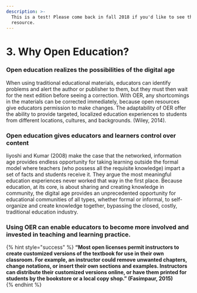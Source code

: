 ```yaml
---
description: >-
  This is a test! Please come back in fall 2018 if you'd like to see the final
  resource.
---
```


# 3. Why Open Education?

### Open education realizes the possibilities of the digital age

When using traditional educational materials, educators can identify problems and alert the author or publisher to them, but they must then wait for the next edition before seeing a correction. With OER, any shortcomings in the materials can be corrected immediately, because open resources give educators permission to make changes. The adaptability of OER offer the ability to provide targeted, localized education experiences to students from different locations, cultures, and backgrounds. \(Wiley, 2014\).  


### Open education gives educators and learners control over content

Iiyoshi and Kumar \(2008\) make the case that the networked, information age provides endless opportunity for taking learning outside the formal model where teachers \(who possess all the requisite knowledge\) impart a set of facts and students receive it. They argue the most meaningful education experiences never worked that way in the first place. Because education, at its core, is about sharing and creating knowledge in community, the digital age provides an unprecedented opportunity for educational communities of all types, whether formal or informal, to self-organize and create knowledge together, bypassing the closed, costly, traditional education industry.  


### Using OER can enable educators to become more involved and invested in teaching and learning practice.  

{% hint style="success" %}
**“Most open licenses permit instructors to create customized versions of the textbook for use in their own classroom.  For example, an instructor could remove unwanted chapters, change notations, or insert their own sections and examples. Instructors can distribute their customized versions online, or have them printed for students by the bookstore or a local copy shop.” \(Fasimpaur, 2015\)**  
{% endhint %}

